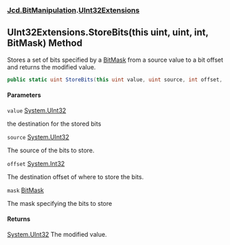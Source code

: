 ### [Jcd.BitManipulation](Jcd.BitManipulation.md 'Jcd.BitManipulation').[UInt32Extensions](Jcd.BitManipulation.UInt32Extensions.md 'Jcd.BitManipulation.UInt32Extensions')

## UInt32Extensions.StoreBits(this uint, uint, int, BitMask) Method

Stores a set of bits specified by a [BitMask](Jcd.BitManipulation.BitMask.md 'Jcd.BitManipulation.BitMask') from a source value to a bit offset and returns the modified
value.

```csharp
public static uint StoreBits(this uint value, uint source, int offset, Jcd.BitManipulation.BitMask mask);
```
#### Parameters

<a name='Jcd.BitManipulation.UInt32Extensions.StoreBits(thisuint,uint,int,Jcd.BitManipulation.BitMask).value'></a>

`value` [System.UInt32](https://docs.microsoft.com/en-us/dotnet/api/System.UInt32 'System.UInt32')

the destination for the stored bits

<a name='Jcd.BitManipulation.UInt32Extensions.StoreBits(thisuint,uint,int,Jcd.BitManipulation.BitMask).source'></a>

`source` [System.UInt32](https://docs.microsoft.com/en-us/dotnet/api/System.UInt32 'System.UInt32')

The source of the bits to store.

<a name='Jcd.BitManipulation.UInt32Extensions.StoreBits(thisuint,uint,int,Jcd.BitManipulation.BitMask).offset'></a>

`offset` [System.Int32](https://docs.microsoft.com/en-us/dotnet/api/System.Int32 'System.Int32')

The destination offset of where to store the bits.

<a name='Jcd.BitManipulation.UInt32Extensions.StoreBits(thisuint,uint,int,Jcd.BitManipulation.BitMask).mask'></a>

`mask` [BitMask](Jcd.BitManipulation.BitMask.md 'Jcd.BitManipulation.BitMask')

The mask specifying the bits to store

#### Returns
[System.UInt32](https://docs.microsoft.com/en-us/dotnet/api/System.UInt32 'System.UInt32')
The modified value.